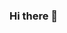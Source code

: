 ### Hi there 👋

<!--
**Echo338/Echo338** is a ✨ _special_ ✨ repository because its `README.md` (this file) appears on your GitHub profile.

Here are some ideas to get you started:

- 🔭 I’m currently working on eating
- 🌱 I’m currently learning sleeping
- 👯 I’m looking to collaborate on shopping
- 🤔 I’m looking for help with everyone
- 💬 Ask me about everything
- 📫 How to reach me: just running
-->
